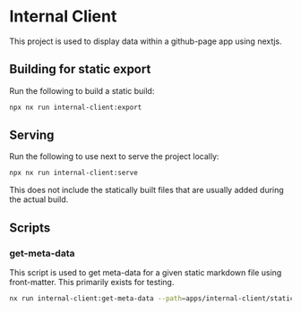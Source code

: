 # Internal Client

This project is used to display data within a github-page app using nextjs.

## Building for static export

Run the following to build a static build:

```bash
npx nx run internal-client:export
```

## Serving

Run the following to use next to serve the project locally:

```bash
npx nx run internal-client:serve
```

This does not include the statically built files that are usually added during the actual build.

## Scripts

### get-meta-data

This script is used to get meta-data for a given static markdown file using
front-matter. This primarily exists for testing.

```bash
nx run internal-client:get-meta-data --path=apps/internal-client/static/projects/fcc-calculator.md
```
